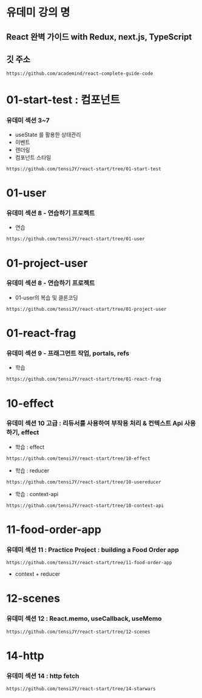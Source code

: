 # 유데미 강의 명 
## React 완벽 가이드 with Redux, next.js, TypeScript
## 깃 주소
```
https://github.com/academind/react-complete-guide-code
```

# 01-start-test : 컴포넌트
### 유데미 섹션 3~7
- useState 를 활용한 상태관리
- 이벤트 
- 렌더링
- 컴포넌트 스타일
```
https://github.com/tensiJY/react-start/tree/01-start-test
```

# 01-user
### 유데미 섹션 8 - 연습하기 프로젝트
- 연습
```
https://github.com/tensiJY/react-start/tree/01-user
```

# 01-project-user
### 유데미 섹션 8 - 연습하기 프로젝트
- 01-user의 복습 및 클론코딩
```
https://github.com/tensiJY/react-start/tree/01-project-user
```

# 01-react-frag
### 유데미 섹션 9 - 프래그먼트 작업, portals, refs
- 학습
```
https://github.com/tensiJY/react-start/tree/01-react-frag
```

# 10-effect
### 유데미 섹션 10 고급 : 리듀서를 사용하여 부작용 처리 & 컨텍스트 Api 사용하기, effect
- 학습 : effect
```
https://github.com/tensiJY/react-start/tree/10-effect
```

- 학습 : reducer
```
https://github.com/tensiJY/react-start/tree/10-usereducer
```

- 학습 : context-api
```
https://github.com/tensiJY/react-start/tree/10-context-api
```

# 11-food-order-app
### 유데미 섹션 11 : Practice Project : building a Food Order app
```
https://github.com/tensiJY/react-start/tree/11-food-order-app
```
- context + reducer 

# 12-scenes
### 유데미 섹션 12 : React.memo, useCallback, useMemo
```
https://github.com/tensiJY/react-start/tree/12-scenes
```
# 14-http
### 유데미 섹션 14 : http fetch
```
https://github.com/tensiJY/react-start/tree/14-starwars
```

